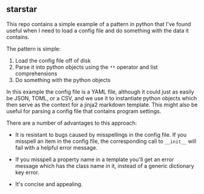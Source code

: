 starstar
--------

This repo contains a simple example of a pattern in python that I've found useful when I need to load a config file and do something with the data it contains.

The pattern is simple:

1. Load the config file off of disk
2. Parse it into python objects using the `**` operator and list comprehensions
3. Do something with the python objects

In this example the config file is a YAML file, although it could just as easily be JSON, TOML, or a CSV, and we use it to instantiate python objects which then serve as the context for a jinja2 markdown template. This might also be useful for parsing a config file that contains program settings.

There are a number of advantages to this approach:

- It is resistant to bugs caused by misspellings in the config file. If you misspell an item in the config file, the corresponding call to `__init__` will fail with a helpful error message.

- If you misspell a property name in a template you'll get an error message which has the class name in it, instead of a generic dictionary key error.

- It's concise and appealing.
